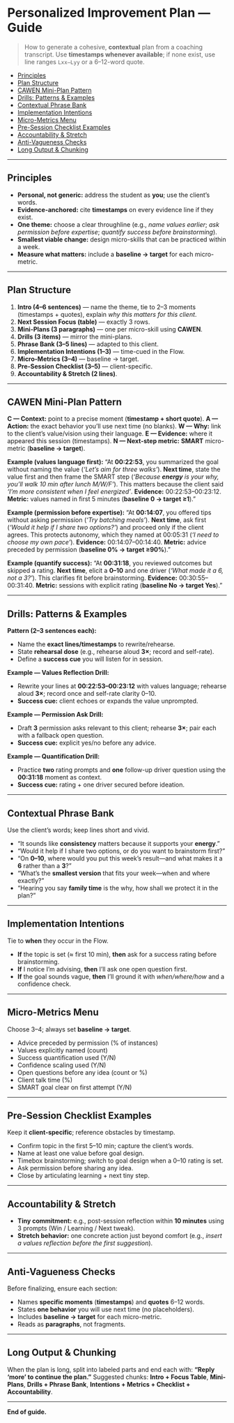 # Personalized Improvement Plan — Guide

> How to generate a cohesive, **contextual** plan from a coaching transcript.
> Use **timestamps whenever available**; if none exist, use line ranges `Lxx–Lyy` or a 6–12-word quote.

* [Principles](#principles)
* [Plan Structure](#plan-structure)
* [CAWEN Mini-Plan Pattern](#cawen-mini-plan-pattern)
* [Drills: Patterns & Examples](#drills-patterns--examples)
* [Contextual Phrase Bank](#contextual-phrase-bank)
* [Implementation Intentions](#implementation-intentions)
* [Micro-Metrics Menu](#micro-metrics-menu)
* [Pre-Session Checklist Examples](#pre-session-checklist-examples)
* [Accountability & Stretch](#accountability--stretch)
* [Anti-Vagueness Checks](#anti-vagueness-checks)
* [Long Output & Chunking](#long-output--chunking)

---

## Principles

* **Personal, not generic:** address the student as **you**; use the client’s words.
* **Evidence-anchored:** cite **timestamps** on every evidence line if they exist.
* **One theme:** choose a clear throughline (e.g., *name values earlier*; *ask permission before expertise*; *quantify success before brainstorming*).
* **Smallest viable change:** design micro-skills that can be practiced within a week.
* **Measure what matters:** include a **baseline → target** for each micro-metric.

---

## Plan Structure

1. **Intro (4–6 sentences)** — name the theme, tie to 2–3 moments (timestamps + quotes), explain *why this matters for this client*.
2. **Next Session Focus (table)** — exactly 3 rows.
3. **Mini-Plans (3 paragraphs)** — one per micro-skill using **CAWEN**.
4. **Drills (3 items)** — mirror the mini-plans.
5. **Phrase Bank (3–5 lines)** — adapted to this client.
6. **Implementation Intentions (1–3)** — time-cued in the Flow.
7. **Micro-Metrics (3–4)** — baseline → target.
8. **Pre-Session Checklist (3–5)** — client-specific.
9. **Accountability & Stretch (2 lines)**.

---

## CAWEN Mini-Plan Pattern

**C — Context:** point to a precise moment (**timestamp + short quote**).
**A — Action:** the exact behavior you’ll use next time (no blanks).
**W — Why:** link to the client’s value/vision using their language.
**E — Evidence:** where it appeared this session (timestamps).
**N — Next-step metric:** **SMART** micro-metric (**baseline → target**).

**Example (values language first):**
“At **00:22:53**, you summarized the goal without naming the value (*‘Let’s aim for three walks’*). **Next time**, state the value first and then frame the SMART step (*‘Because **energy** is your why, you’ll walk 10 min after lunch M/W/F’*). This matters because the client said *‘I’m more consistent when I feel energized’*. **Evidence:** 00:22:53–00:23:12. **Metric:** values named in first 5 minutes (**baseline 0 → target ≥1**).”

**Example (permission before expertise):**
“At **00:14:07**, you offered tips without asking permission (*‘Try batching meals’*). **Next time**, ask first (*‘Would it help if I share two options?’*) and proceed only if the client agrees. This protects autonomy, which they named at 00:05:31 (*‘I need to choose my own pace’*). **Evidence:** 00:14:07–00:14:40. **Metric:** advice preceded by permission (**baseline 0% → target ≥90%**).”

**Example (quantify success):**
“At **00:31:18**, you reviewed outcomes but skipped a rating. **Next time**, elicit a **0–10** and one driver (*‘What made it a 6, not a 3?’*). This clarifies fit before brainstorming. **Evidence:** 00:30:55–00:31:40. **Metric:** sessions with explicit rating (**baseline No → target Yes**).”

---

## Drills: Patterns & Examples

**Pattern (2–3 sentences each):**

* Name the **exact lines/timestamps** to rewrite/rehearse.
* State **rehearsal dose** (e.g., rehearse aloud **3×**; record and self-rate).
* Define a **success cue** you will listen for in session.

**Example — Values Reflection Drill:**

* Rewrite your lines at **00:22:53–00:23:12** with values language; rehearse aloud **3×**; record once and self-rate clarity 0–10.
* **Success cue:** client echoes or expands the value unprompted.

**Example — Permission Ask Drill:**

* Draft **3** permission asks relevant to this client; rehearse **3×**; pair each with a fallback open question.
* **Success cue:** explicit yes/no before any advice.

**Example — Quantification Drill:**

* Practice **two** rating prompts and **one** follow-up driver question using the **00:31:18** moment as context.
* **Success cue:** rating + one driver secured before ideation.

---

## Contextual Phrase Bank

Use the client’s words; keep lines short and vivid.

* “It sounds like **consistency** matters because it supports your **energy**.”
* “Would it help if I share two options, or do you want to brainstorm first?”
* “On **0–10**, where would you put this week’s result—and what makes it a **6** rather than a **3**?”
* “What’s the **smallest version** that fits your week—when and where exactly?”
* “Hearing you say **family time** is the why, how shall we protect it in the plan?”

---

## Implementation Intentions

Tie to **when** they occur in the Flow.

* **If** the topic is set (≈ first 10 min), **then** ask for a success rating before brainstorming.
* **If** I notice I’m advising, **then** I’ll ask one open question first.
* **If** the goal sounds vague, **then** I’ll ground it with *when/where/how* and a confidence check.

---

## Micro-Metrics Menu

Choose 3–4; always set **baseline → target**.

* Advice preceded by permission (% of instances)
* Values explicitly named (count)
* Success quantification used (Y/N)
* Confidence scaling used (Y/N)
* Open questions before any idea (count or %)
* Client talk time (%)
* SMART goal clear on first attempt (Y/N)

---

## Pre-Session Checklist Examples

Keep it **client-specific**; reference obstacles by timestamp.

* Confirm topic in the first 5–10 min; capture the client’s words.
* Name at least one value before goal design.
* Timebox brainstorming; switch to goal design when a 0–10 rating is set.
* Ask permission before sharing any idea.
* Close by articulating learning + next tiny step.

---

## Accountability & Stretch

* **Tiny commitment:** e.g., post-session reflection within **10 minutes** using 3 prompts (Win / Learning / Next tweak).
* **Stretch behavior:** one concrete action just beyond comfort (e.g., *insert a values reflection before the first suggestion*).

---

## Anti-Vagueness Checks

Before finalizing, ensure each section:

* Names **specific moments** (**timestamps**) and **quotes** 6–12 words.
* States **one behavior** you will use next time (no placeholders).
* Includes **baseline → target** for each micro-metric.
* Reads as **paragraphs**, not fragments.

---

## Long Output & Chunking

When the plan is long, split into labeled parts and end each with:
**“Reply ‘more’ to continue the plan.”**
Suggested chunks: **Intro + Focus Table**, **Mini-Plans**, **Drills + Phrase Bank**, **Intentions + Metrics + Checklist + Accountability**.

---

**End of guide.**

